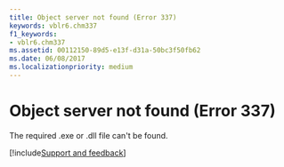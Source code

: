 ```yaml
---
title: Object server not found (Error 337)
keywords: vblr6.chm337
f1_keywords:
- vblr6.chm337
ms.assetid: 00112150-89d5-e13f-d31a-50bc3f50fb62
ms.date: 06/08/2017
ms.localizationpriority: medium
---
```



# Object server not found (Error 337)

The required .exe or .dll file can't be found.

[!include[Support and feedback](~/includes/feedback-boilerplate.md)]